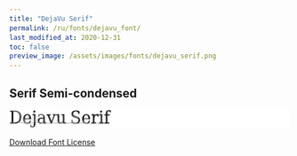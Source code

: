 ```yaml
---
title: "DejaVu Serif"
permalink: /ru/fonts/dejavu_font/
last_modified_at: 2020-12-31
toc: false
preview_image: /assets/images/fonts/dejavu_serif.png
---
```

## Serif Semi-condensed

![Deja Vue Serif Semi-condensed](/assets/images/fonts/dejavu_serif.png)

[Download Font License](https://github.com/inkstitch/inkstitch/tree/main/fonts/dejavufont/LICENSE)
